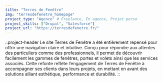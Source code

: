 ```yaml
---
title: "Terres de Fenêtre"
img: "terresdefenetre_homepage"
project_type: "Agence" # Freelance, En agence, Projet perso
project_skills: ["Drupal", "Salesforce"]
project_url: "https://terresdefenetre.fr/"
---
```


::project-header
Le site Terres de Fenêtre a été entièrement repensé pour offrir une navigation claire et intuitive. Conçu pour répondre aux attentes des particuliers comme des professionnels, il permet de découvrir facilement les gammes de fenêtres, portes et volets ainsi que les services associés. Cette refonte reflète l’engagement de Terres de Fenêtre à accompagner ses clients dans leurs projets, en mettant en avant des solutions alliant esthétique, performance et durabilité.
::

